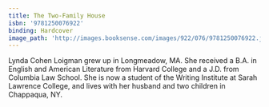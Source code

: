 ```yaml
---
title: The Two-Family House
isbn: '9781250076922'
binding: Hardcover
image_path: 'http://images.booksense.com/images/922/076/9781250076922.jpg'
---
```



Lynda Cohen Loigman grew up in Longmeadow, MA. She received a B.A. in English and American Literature from Harvard College and a J.D. from Columbia Law School. She is now a student of the Writing Institute at Sarah Lawrence College, and lives with her husband and two children in Chappaqua, NY.